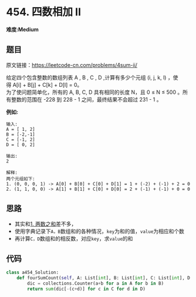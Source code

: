 # 454. 四数相加 II
**难度:Medium**
## 题目
原文链接：https://leetcode-cn.com/problems/4sum-ii/

给定四个包含整数的数组列表 A , B , C , D ,计算有多少个元组 (i, j, k, l) ，使得 A[i] + B[j] + C[k] + D[l] = 0。  
为了使问题简单化，所有的 A, B, C, D 具有相同的长度 N，且 0 ≤ N ≤ 500 。所有整数的范围在 -228 到 228 - 1 之间，最终结果不会超过 231 - 1 。

**例如:**
```
输入:
A = [ 1, 2]
B = [-2,-1]
C = [-1, 2]
D = [ 0, 2]

输出:
2

解释:
两个元组如下:
1. (0, 0, 0, 1) -> A[0] + B[0] + C[0] + D[1] = 1 + (-2) + (-1) + 2 = 0
2. (1, 1, 0, 0) -> A[1] + B[1] + C[0] + D[0] = 2 + (-1) + (-1) + 0 = 0
```


## 思路
* 其实和[1. 两数之和](https://github.com/czzbb/leetcode-python/blob/master/code/0001-%E4%B8%A4%E6%95%B0%E4%B9%8B%E5%92%8C.md)差不多，
* 使用字典记录下`A，B`数组和的各种情况，`key`为和的值，`value`为相应和个数
* 再计算`C，D`数组和的相反数，对应`key`，求`value`的和

## 代码
```python
class a454_Solution:
    def fourSumCount(self, A: List[int], B: List[int], C: List[int], D: List[int]) -> int:
        dic = collections.Counter(a+b for a in A for b in B)
        return sum(dic[-(c+d)] for c in C for d in D)
```

